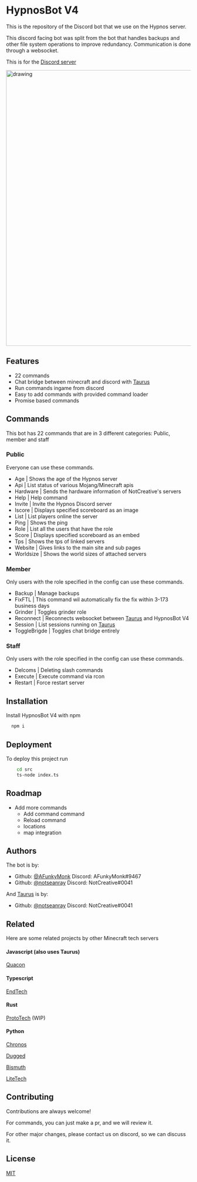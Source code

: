 # HypnosBot V4

This is the repository of the Discord bot that we use on the Hypnos server.

This discord facing bot was split from the bot that handles backups and other file system operations to improve redundancy. Communication is done through a websocket.

This is for the [Discord server](https://discord.com/invite/2gpsaf2Ve8)

<img src="https://cdn.discordapp.com/attachments/627196903808827422/774357157033672724/BannerNoBackground.png" alt="drawing" width="750"/>


## Features

- 22 commands
- Chat bridge between minecraft and discord with [Taurus](https://github.com/notseanray/taurus)
- Run commands ingame from discord
- Easy to add commands with provided command loader
- Promise based commands



## Commands
This bot has 22 commands that are in 3 different categories: Public, member and staff

### Public
Everyone can use these commands.
- Age | Shows the age of the Hypnos server
- Api | List status of various Mojang/Minecraft apis
- Hardware | Sends the hardware information of NotCreative's servers
- Help | Help command
- Invite | Invite the Hypnos Discord server
- Iscore | Displays specified scoreboard as an image
- List | List players online the server
- Ping | Shows the ping
- Role | List all the users that have the role
- Score | Displays specified scoreboard as an embed
- Tps | Shows the tps of linked servers
- Website | Gives links to the main site and sub pages
- Worldsize | Shows the world sizes of attached servers

### Member
Only users with the role specified in the config can use these commands.
- Backup | Manage backups
- FixFTL | This command wil automatically fix the fix within 3-173 business days
- Grinder | Toggles grinder role
- Reconnect | Reconnects websocket between [Taurus](https://github.com/notseanray/taurus) and HypnosBot V4
- Session | List sessions running on [Taurus](https://github.com/notseanray/taurus)
- ToggleBrigde | Toggles chat bridge entirely

### Staff
Only users with the role specified in the config can use these commands.
- Delcoms | Deleting slash commands
- Execute | Execute command via rcon
- Restart | Force restart server

## Installation

Install HypnosBot V4 with npm

```bash
  npm i
```
    
## Deployment

To deploy this project run

```bash
    cd src
    ts-node index.ts
```


## Roadmap

- Add more commands
    - Add command command
    - Reload command
    - locations
    - map integration

## Authors
The bot is by: 
- Github: [@AFunkyMonk](https://github.com/AFunkyMonk) Discord: AFunkyMonk#9467
- Github: [@notseanray](https://github.com/notseanray) Discord: NotCreative#0041

And [Taurus](https://github.com/notseanray/taurus) is by:
- Github: [@notseanray](https://github.com/notseanray) Discord: NotCreative#0041

## Related

Here are some related projects by other Minecraft tech servers

#### Javascript (also uses Taurus)
[Quacon](https://github.com/Sylk0s/quacon-bot)

#### Typescript
[EndTech](https://github.com/samipourquoi/endbot)

#### Rust
[ProtoTech](https://github.com/ProtoTechMC/ProtoBot2) (WIP)

#### Python
[Chronos](https://github.com/ChronosServer/Chronos-Bot)

[Dugged](https://github.com/Robitobi01/robi_bot)

[Bismuth](https://github.com/landmining/Bismuth-bot)

[LiteTech](https://github.com/iDarkLightning/LiteBot)

## Contributing

Contributions are always welcome!

For commands, you can just make a pr, and we will review it.

For other major changes, please contact us on discord, so we can discuss it.


## License

[MIT](https://choosealicense.com/licenses/mit/)
